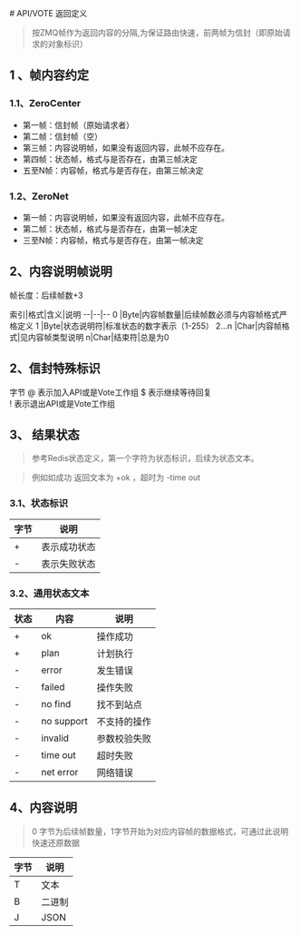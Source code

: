 ﻿﻿﻿﻿﻿﻿# API/VOTE 返回定义
> 按ZMQ帧作为返回内容的分隔,为保证路由快速，前两帧为信封（即原始请求的对象标识）

## 1 、帧内容约定
### 1.1、ZeroCenter
- 第一帧：信封帧（原始请求者）
- 第二帧：信封帧（空）
- 第三帧：内容说明帧，如果没有返回内容，此帧不应存在。
- 第四帧：状态帧，格式与是否存在，由第三帧决定
- 五至N帧：内容帧，格式与是否存在，由第三帧决定
### 1.2、ZeroNet
- 第一帧：内容说明帧，如果没有返回内容，此帧不应存在。
- 第二帧：状态帧，格式与是否存在，由第一帧决定
- 三至N帧：内容帧，格式与是否存在，由第一帧决定
## 2、内容说明帧说明
帧长度：后续帧数+3

索引|格式|含义|说明
--|--|--
0 |Byte|内容帧数量|后续帧数必须与内容帧格式严格定义
1 |Byte|状态说明符|标准状态的数字表示（1-255）
2...n |Char|内容帧格式|见内容帧类型说明
n|Char|结束符|总是为0
## 2、信封特殊标识
字节
@ 表示加入API或是Vote工作组 
$ 表示继续等待回复  
! 表示退出API或是Vote工作组

## 3、 结果状态
> 参考Redis状态定义，第一个字符为状态标识，后续为状态文本。

> 例如如成功 返回文本为 +ok ，超时为 -time out

### 3.1、状态标识
字节|说明
--|--
+ | 表示成功状态
- | 表示失败状态


### 3.2、通用状态文本
状态|内容|说明
--|--|--
+ |ok|操作成功
+ |plan|计划执行
- |error|发生错误
- |failed|操作失败
- |no find|找不到站点
- |no support|不支持的操作
- |invalid|参数校验失败
- |time out|超时失败
- |net error|网络错误

## 4、内容说明
> 0 字节为后续帧数量，1字节开始为对应内容帧的数据格式，可通过此说明快速还原数据

字节|说明
--|--
T|文本
B|二进制
J|JSON




